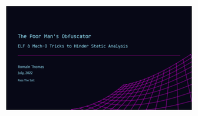 <p align="center">
  <br /> <br />
  <a href="https://www.romainthomas.fr/publication/22-PST-The-Poor-Mans-Obfuscator">
  <img src=".github/front.png" alt="The Poor Man's Obfuscator">
  </a>
</p>

